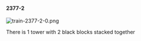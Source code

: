 #### 2377-2
![train-2377-2-0.png](https://github.com/lil-lab/nlvr/raw/master/nlvr/train/images/30/train-2377-2-0.png "train-2377-2-0.png")

There is 1 tower with 2 black blocks stacked together